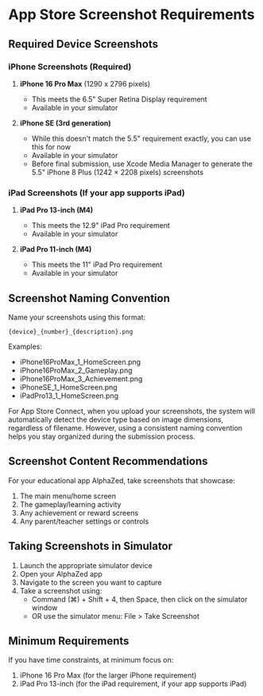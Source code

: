 # App Store Screenshot Requirements

## Required Device Screenshots

### iPhone Screenshots (Required)
1. **iPhone 16 Pro Max** (1290 x 2796 pixels)
   - This meets the 6.5" Super Retina Display requirement
   - Available in your simulator

2. **iPhone SE (3rd generation)** 
   - While this doesn't match the 5.5" requirement exactly, you can use this for now
   - Available in your simulator
   - Before final submission, use Xcode Media Manager to generate the 5.5" iPhone 8 Plus (1242 × 2208 pixels) screenshots

### iPad Screenshots (If your app supports iPad)
1. **iPad Pro 13-inch (M4)** 
   - This meets the 12.9" iPad Pro requirement
   - Available in your simulator

2. **iPad Pro 11-inch (M4)**
   - This meets the 11" iPad Pro requirement
   - Available in your simulator

## Screenshot Naming Convention

Name your screenshots using this format:
```
{device}_{number}_{description}.png
```

Examples:
- iPhone16ProMax_1_HomeScreen.png
- iPhone16ProMax_2_Gameplay.png
- iPhone16ProMax_3_Achievement.png
- iPhoneSE_1_HomeScreen.png
- iPadPro13_1_HomeScreen.png

For App Store Connect, when you upload your screenshots, the system will automatically detect the device type based on image dimensions, regardless of filename. However, using a consistent naming convention helps you stay organized during the submission process.

## Screenshot Content Recommendations
For your educational app AlphaZed, take screenshots that showcase:
1. The main menu/home screen
2. The gameplay/learning activity
3. Any achievement or reward screens
4. Any parent/teacher settings or controls

## Taking Screenshots in Simulator
1. Launch the appropriate simulator device
2. Open your AlphaZed app
3. Navigate to the screen you want to capture
4. Take a screenshot using:
   - Command (⌘) + Shift + 4, then Space, then click on the simulator window
   - OR use the simulator menu: File > Take Screenshot

## Minimum Requirements
If you have time constraints, at minimum focus on:
1. iPhone 16 Pro Max (for the larger iPhone requirement)
2. iPad Pro 13-inch (for the iPad requirement, if your app supports iPad)
